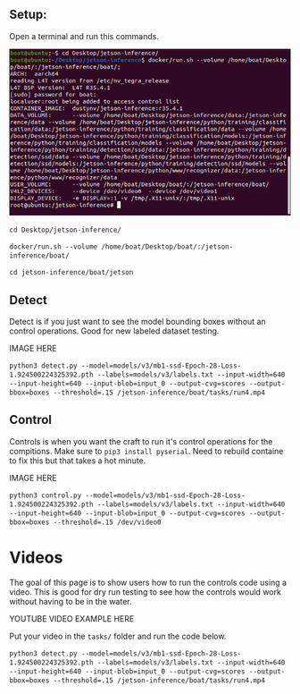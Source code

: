 ## Setup:
Open a terminal and run this commands.

![Setup](images/setup.png)

```
cd Desktop/jetson-inference/
```
```
docker/run.sh --volume /home/boat/Desktop/boat/:/jetson-inference/boat/
```       
```
cd jetson-inference/boat/jetson
```   

## Detect
Detect is if you just want to see the model bounding boxes without an control operations. Good for new labeled dataset testing.

IMAGE HERE

```
python3 detect.py --model=models/v3/mb1-ssd-Epoch-28-Loss-1.924500224325392.pth --labels=models/v3/labels.txt --input-width=640 --input-height=640 --input-blob=input_0 --output-cvg=scores --output-bbox=boxes --threshold=.15 /jetson-inference/boat/tasks/run4.mp4
```

## Control
Controls is when you want the craft to run it's control operations for the compitions. Make sure to `pip3 install pyserial`. Need to rebuild containe to fix this but that takes a hot minute.

IMAGE HERE

```
python3 control.py --model=models/v3/mb1-ssd-Epoch-28-Loss-1.924500224325392.pth --labels=models/v3/labels.txt --input-width=640 --input-height=640 --input-blob=input_0 --output-cvg=scores --output-bbox=boxes --threshold=.15 /dev/video0
```

# Videos
The goal of this page is to show users how to run the controls code using a video. This is good for dry run testing to see how the controls would work without having to be in the water.

YOUTUBE VIDEO EXAMPLE HERE

Put your video in the `tasks/` folder and run the code below.

```
python3 detect.py --model=models/v3/mb1-ssd-Epoch-28-Loss-1.924500224325392.pth --labels=models/v3/labels.txt --input-width=640 --input-height=640 --input-blob=input_0 --output-cvg=scores --output-bbox=boxes --threshold=.15 /jetson-inference/boat/tasks/run4.mp4
```